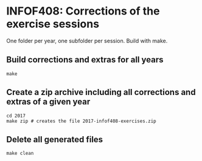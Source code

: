 # INFOF408: Corrections of the exercise sessions

One folder per year, one subfolder per session. Build with make.

## Build corrections and extras for all years

	make

## Create a zip archive including all corrections and extras of a given year

	cd 2017
	make zip # creates the file 2017-infof408-exercises.zip

## Delete all generated files

	make clean
